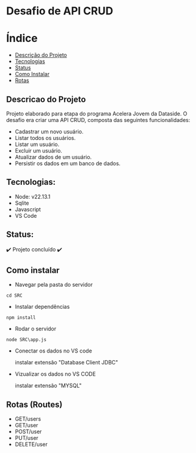  # Desafio de API CRUD

# Índice 
* [Descrição do Projeto](##DescricaodoProjeto)
* [Tecnologias](##Tecnologias)
* [Status](#Status)
* [Como Instalar](##Comoinstalar)
* [Rotas](##Rotas(Routes))

## Descricao do Projeto
Projeto elaborado para etapa do programa Acelera Jovem da Dataside. O desafio era criar uma API CRUD, composta das seguintes funcionalidades:
- Cadastrar um novo usuário.
- Listar todos os usuários. 
- Listar um usuário.
- Excluir um usuário.
- Atualizar dados de um usuário.
- Persistir os dados em um banco de dados.
## Tecnologias:

- Node: v22.13.1
- Sqlite
- Javascript
- VS Code

## Status:

:heavy_check_mark: Projeto concluído :heavy_check_mark:

## Como instalar

- Navegar pela pasta do servidor
```
cd SRC
```

- Instalar dependências
```
npm install
```

- Rodar o servidor
```
node SRC\app.js
```

- Conectar os dados no VS code

  instalar extensão "Database Client JDBC"
  
- Vizualizar os dados no VS CODE

  instalar extensão "MYSQL"

## Rotas (Routes)

- GET/users
- GET/user
- POST/user
- PUT/user
- DELETE/user
